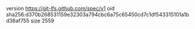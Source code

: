 version https://git-lfs.github.com/spec/v1
oid sha256:d370b268531159e32303a794cbc6a75c65450cd7c1df543315101a1bd36af755
size 2559
